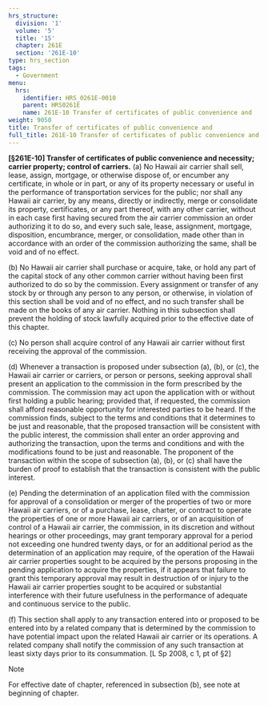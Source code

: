 ```yaml
---
hrs_structure:
  division: '1'
  volume: '5'
  title: '15'
  chapter: 261E
  section: '261E-10'
type: hrs_section
tags:
  - Government
menu:
  hrs:
    identifier: HRS_0261E-0010
    parent: HRS0261E
    name: 261E-10 Transfer of certificates of public convenience and
weight: 9050
title: Transfer of certificates of public convenience and
full_title: 261E-10 Transfer of certificates of public convenience and
---
```

**[§261E-10] Transfer of certificates of public convenience and necessity; carrier property; control of carriers.** (a) No Hawaii air carrier shall sell, lease, assign, mortgage, or otherwise dispose of, or encumber any certificate, in whole or in part, or any of its property necessary or useful in the performance of transportation services for the public; nor shall any Hawaii air carrier, by any means, directly or indirectly, merge or consolidate its property, certificates, or any part thereof, with any other carrier, without in each case first having secured from the air carrier commission an order authorizing it to do so, and every such sale, lease, assignment, mortgage, disposition, encumbrance, merger, or consolidation, made other than in accordance with an order of the commission authorizing the same, shall be void and of no effect.

(b) No Hawaii air carrier shall purchase or acquire, take, or hold any part of the capital stock of any other common carrier without having been first authorized to do so by the commission. Every assignment or transfer of any stock by or through any person to any person, or otherwise, in violation of this section shall be void and of no effect, and no such transfer shall be made on the books of any air carrier. Nothing in this subsection shall prevent the holding of stock lawfully acquired prior to the effective date of this chapter.

(c) No person shall acquire control of any Hawaii air carrier without first receiving the approval of the commission.

(d) Whenever a transaction is proposed under subsection (a), (b), or (c), the Hawaii air carrier or carriers, or person or persons, seeking approval shall present an application to the commission in the form prescribed by the commission. The commission may act upon the application with or without first holding a public hearing; provided that, if requested, the commission shall afford reasonable opportunity for interested parties to be heard. If the commission finds, subject to the terms and conditions that it determines to be just and reasonable, that the proposed transaction will be consistent with the public interest, the commission shall enter an order approving and authorizing the transaction, upon the terms and conditions and with the modifications found to be just and reasonable. The proponent of the transaction within the scope of subsection (a), (b), or (c) shall have the burden of proof to establish that the transaction is consistent with the public interest.

(e) Pending the determination of an application filed with the commission for approval of a consolidation or merger of the properties of two or more Hawaii air carriers, or of a purchase, lease, charter, or contract to operate the properties of one or more Hawaii air carriers, or of an acquisition of control of a Hawaii air carrier, the commission, in its discretion and without hearings or other proceedings, may grant temporary approval for a period not exceeding one hundred twenty days, or for an additional period as the determination of an application may require, of the operation of the Hawaii air carrier properties sought to be acquired by the persons proposing in the pending application to acquire the properties, if it appears that failure to grant this temporary approval may result in destruction of or injury to the Hawaii air carrier properties sought to be acquired or substantial interference with their future usefulness in the performance of adequate and continuous service to the public.

(f) This section shall apply to any transaction entered into or proposed to be entered into by a related company that is determined by the commission to have potential impact upon the related Hawaii air carrier or its operations. A related company shall notify the commission of any such transaction at least sixty days prior to its consummation. [L Sp 2008, c 1, pt of §2]

Note

For effective date of chapter, referenced in subsection (b), see note at beginning of chapter.